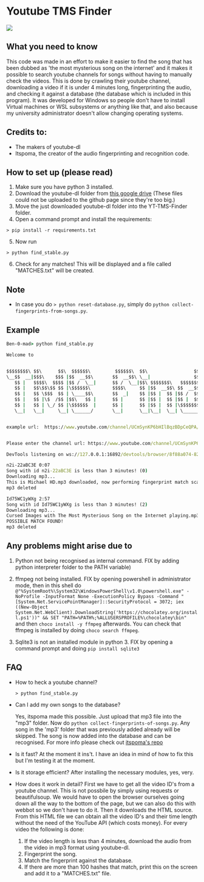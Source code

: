 # Youtube TMS Finder

![](http://new.tinygrab.com/7020c0e8b010392da4053fa90ab8e0c8419bded864.png)

## What you need to know

This code was made in an effort to make it easier to find the song that has been dubbed as 'the most mysterious song on the internet' and it makes it possible to search youtube channels for songs without having to manually check the videos. This is done by crawling their youtube channel, downloading a video if it is under 4 minutes long, fingerprinting the audio, and checking it against a database (the database which is included in this program). It was developed for Windows so people don't have to install Virtual machines or WSL subsystems or anything like that, and also because my university administrator doesn't allow changing operating systems.

## Credits to:
- The makers of youtube-dl
- Itspoma, the creator of the audio fingerprinting and recognition code.

## How to set up (please read)

1. Make sure you have python 3 installed.
1. Download the youtube-dl folder from [this google drive](https://drive.google.com/drive/folders/1kw1Wk-YJmki5malOPy1WIxS_dWkRqJeE?usp=sharing) (These files could not be uploaded to the github page since they're too big.)
1. Move the just downloaded youtube-dl folder into the YT-TMS-Finder folder.
1. Open a command prompt and install the requirements:
```
> pip install -r requirements.txt
```
5. Now run
```
> python find_stable.py
```
6. Check for any matches! This will be displayed and a file called "MATCHES.txt" will be created.

## Note

- In case you do ```> python reset-database.py```, simply do ```python collect-fingerprints-from-songs.py```.

## Example

```bat
Ben-0-mad> python find_stable.py

Welcome to


$$$$$$$$\ $$\      $$\  $$$$$$\         $$$$$$\  $$\                 $$\                    
\__$$  __|$$$\    $$$ |$$  __$$\       $$  __$$\ \__|                $$ |                    
   $$ |   $$$$\  $$$$ |$$ /  \__|      $$ /  \__|$$\ $$$$$$$\   $$$$$$$ | $$$$$$\   $$$$$$\  
   $$ |   $$\$$\$$ $$ |\$$$$$$\        $$$$\     $$ |$$  __$$\ $$  __$$ |$$  __$$\ $$  __$$\ 
   $$ |   $$ \$$$  $$ | \____$$\       $$  _|    $$ |$$ |  $$ |$$ /  $$ |$$$$$$$$ |$$ |  \__|
   $$ |   $$ |\$  /$$ |$$\   $$ |      $$ |      $$ |$$ |  $$ |$$ |  $$ |$$   ____|$$ |
   $$ |   $$ | \_/ $$ |\$$$$$$  |      $$ |      $$ |$$ |  $$ |\$$$$$$$ |\$$$$$$$\ $$ |      
   \__|   \__|     \__| \______/       \__|      \__|\__|  \__| \_______| \_______|\__|      


example url:  https://www.youtube.com/channel/UCmSynKP6bHIlBqzBDpCeQPA/videos


Please enter the channel url: https://www.youtube.com/channel/UCmSynKP6bHIlBqzBDpCeQPA/videos

DevTools listening on ws://127.0.0.1:16892/devtools/browser/8f88a074-8217-418e-8427-73d92bfbe962

n2i-22aBC3E 0:07
Song with id n2i-22aBC3E is less than 3 minutes! (0)
Downloading mp3...
This is Michael HD.mp3 downloaded, now performing fingerprint match scan. Please wait...
mp3 deleted

Id75WC1yWXg 2:57
Song with id Id75WC1yWXg is less than 3 minutes! (2)
Downloading mp3...
Cursed Images with The Most Mysterious Song on the Internet playing.mp3 downloaded, now performing fingerprint match scan. Please wait...
POSSIBLE MATCH FOUND!
mp3 deleted
```

## Any problems might arise due to
1. Python not being recognised as internal command. FIX by adding python interpreter folder to the PATH variable)
1. ffmpeg not being installed. FIX by opening powershell in administrator mode, then in this shell do 
```@"%SystemRoot%\System32\WindowsPowerShell\v1.0\powershell.exe" -NoProfile -InputFormat None -ExecutionPolicy Bypass -Command " [System.Net.ServicePointManager]::SecurityProtocol = 3072; iex ((New-Object System.Net.WebClient).DownloadString('https://chocolatey.org/install.ps1'))" && SET "PATH=%PATH%;%ALLUSERSPROFILE%\chocolatey\bin" ``` and then ```choco install -y ffmpeg``` afterwards. You can check that ffmpeg is installed by doing ```choco search ffmpeg```.

1. Sqlite3 is not an installed module in python 3. FIX by opening a command prompt and doing `pip install sqlite3`

## FAQ
- How to heck a youtube channel?

  ```
  > python find_stable.py
  ```
- Can I add my own songs to the database?

  Yes, itspoma made this possible. Just upload that mp3 file into the "mp3" folder. Now do `python collect-fingerprints-of-songs.py`. Any song in the 'mp3' folder that was previously added already will be skipped. The song is now added into the database and can be recognised. For more info please check out [itspoma's repo](https://github.com/itspoma/audio-fingerprint-identifying-python)
 
- Is it fast?
  At the moment it ins't. I have an idea in mind of how to fix this but I'm testing it at the moment.
  
- Is it storage efficient?
  After installing the necessary modules, yes, very.

- How does it work in detail?
  First we have to get all the video ID's from a youtube channel. This is not possbile by simply using requests or beautifulsoup. We would have to open the browser ourselves going down all the way to the bottom of the page, but we can also do this with webbot so we don't have to do it. Then it downloads the HTML source. From this HTML file we can obtain all the video ID's and their time length without the need of the YouTube API (which costs money). For every video the following is done:
  1. If the video length is less than 4 minutes, download the audio from the video in mp3 format using youtube-dl.
  2. Fingerprint the song.
  3. Match the fingerprint against the database.
  4. If there are more than 100 hashes that match, print this on the screen and add it to a "MATCHES.txt" file.
